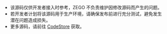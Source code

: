 <div class = 'mk-warning'>


- 该源码仅供开发者接入时参考，ZEGO 不负责维护因修改源码而产生的问题。
- 若开发者计划将该源码用于生产环境，请确保发布前进行充分测试，避免发生潜在问题造成损失。
- 更多源码，请前往 [CodeStore](https://codestore.zego.im/) 获取。
</div>








